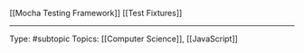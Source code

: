 [[Mocha Testing Framework]]
[[Test Fixtures]]

___
Type: #subtopic 
Topics: [[Computer Science]], [[JavaScript]]

